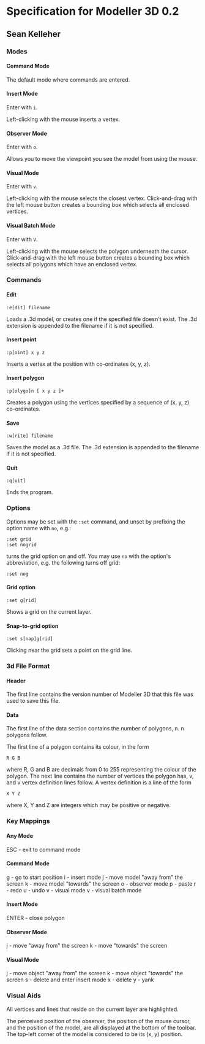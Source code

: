 Specification for Modeller 3D 0.2
=================================

Sean Kelleher
-------------

### Modes

#### Command Mode

The default mode where commands are entered.

#### Insert Mode

Enter with `i`.

Left-clicking with the mouse inserts a vertex.

#### Observer Mode

Enter with `o`.

Allows you to move the viewpoint you see the model from using the mouse.

#### Visual Mode

Enter with `v`.

Left-clicking with the mouse selects the closest vertex. Click-and-drag with the
left mouse button creates a bounding box which selects all enclosed vertices.

#### Visual Batch Mode

Enter with `V`.

Left-clicking with the mouse selects the polygon underneath the cursor.
Click-and-drag with the left mouse button creates a bounding box which selects
all polygons which have an enclosed vertex.

### Commands

#### Edit

    :e[dit] filename

Loads a .3d model, or creates one if the specified file doesn't exist. The .3d
extension is appended to the filename if it is not specified.

#### Insert point

    :p[oint] x y z

Inserts a vertex at the position with co-ordinates (x, y, z).

#### Insert polygon

    :p[olygo]n [ x y z ]+

Creates a polygon using the vertices specified by a sequence of (x, y, z)
co-ordinates.

#### Save

    :w[rite] filename

Saves the model as a .3d file. The .3d extension is appended to the filename if
it is not specified.

#### Quit

    :q[uit]

Ends the program.

### Options

Options may be set with the `:set` command, and unset by prefixing the option
name with `no`, e.g.:

    :set grid
    :set nogrid

turns the grid option on and off. You may use `no` with the option's
abbreviation, e.g. the following turns off grid:

    :set nog

#### Grid option

    :set g[rid]

Shows a grid on the current layer.

#### Snap-to-grid option

    :set s[nap]g[rid]

Clicking near the grid sets a point on the grid line.

### 3d File Format

#### Header

The first line contains the version number of Modeller 3D that this file was
used to save this file.

#### Data

The first line of the data section contains the number of polygons, n. n
polygons follow.

The first line of a polygon contains its colour, in the form

    R G B

where R, G and B are decimals from 0 to 255 representing the colour of the
polygon. The next line contains the number of vertices the polygon has, v, and
v vertex definition lines follow. A vertex definition is a line of the form

    X Y Z

where X, Y and Z are integers which may be positive or negative.

### Key Mappings

#### Any Mode

ESC - exit to command mode

#### Command Mode

g - go to start position
i - insert mode
j - move model "away from" the screen
k - move model "towards" the screen
o - observer mode
p - paste
r - redo
u - undo
v - visual mode
v - visual batch mode

#### Insert Mode

ENTER - close polygon

#### Observer Mode

j - move "away from" the screen
k - move "towards" the screen

#### Visual Mode

j - move object "away from" the screen
k - move object "towards" the screen
s - delete and enter insert mode
x - delete
y - yank

### Visual Aids

All vertices and lines that reside on the current layer are highlighted.

The perceived position of the observer, the position of the mouse cursor, and
the position of the model, are all displayed at the bottom of the toolbar. The
top-left corner of the model is considered to be its (x, y) position.
